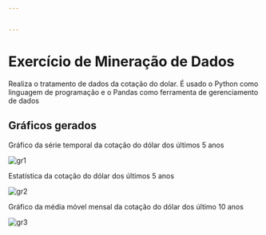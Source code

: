 ```yaml
---


---
```


<h1 id="exercício-de-mineração-de-dados">Exercício de Mineração de Dados</h1>
<p>Realiza o tratamento de dados da cotação do dolar. É usado o Python como linguagem de programação e o Pandas como ferramenta de gerenciamento de dados</p>
<h2 id="gráficos-gerados">Gráficos gerados</h2>
<p>Gráfico da série temporal da cotação do dólar dos últimos 5 anos</p>

![gr1](https://user-images.githubusercontent.com/34459397/60375455-b1210a00-99df-11e9-97b6-66fb30cf46d7.png)

<p>Estatística da cotação do dólar dos últimos 5 anos</p>

![gr2](https://user-images.githubusercontent.com/34459397/60375467-bed68f80-99df-11e9-88ae-fc893f9a0c81.png)

<p>Gráfico da média móvel mensal da cotação do dólar dos último 10 anos</p>

![gr3](https://user-images.githubusercontent.com/34459397/60375479-d1e95f80-99df-11e9-9ca5-0dd93f14a3c3.png)

